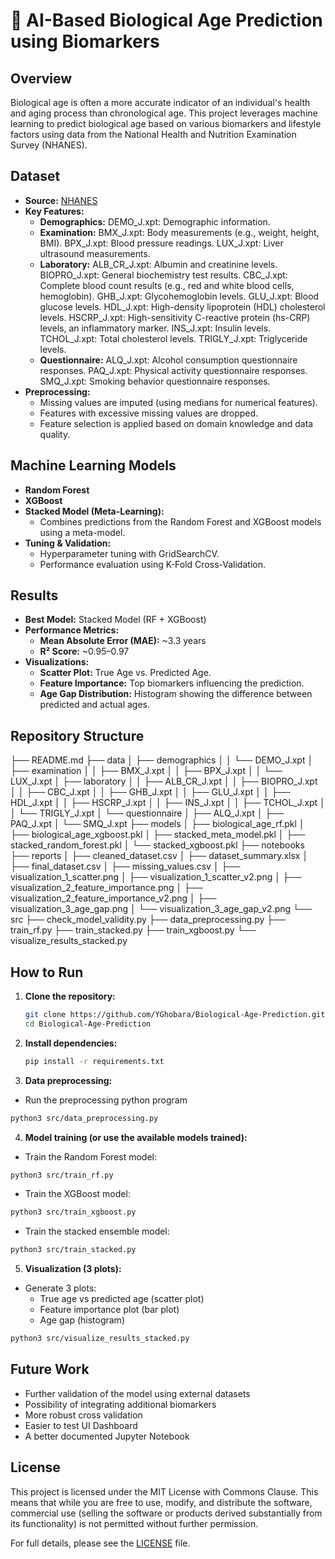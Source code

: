 # 🧬 AI-Based Biological Age Prediction using Biomarkers

## Overview
Biological age is often a more accurate indicator of an individual's health and aging process than chronological age. This project leverages machine learning to predict biological age based on various biomarkers and lifestyle factors using data from the National Health and Nutrition Examination Survey (NHANES).

## Dataset
- **Source:** [NHANES](https://www.cdc.gov/nchs/nhanes/index.html)
- **Key Features:**
  - **Demographics:**
    DEMO_J.xpt: Demographic information.
  - **Examination:**
    BMX_J.xpt: Body measurements (e.g., weight, height, BMI).
    BPX_J.xpt: Blood pressure readings.
    LUX_J.xpt: Liver ultrasound measurements.
  - **Laboratory:**
    ALB_CR_J.xpt: Albumin and creatinine levels.
    BIOPRO_J.xpt: General biochemistry test results.
    CBC_J.xpt: Complete blood count results (e.g., red and white blood cells, hemoglobin).
    GHB_J.xpt: Glycohemoglobin levels.
    GLU_J.xpt: Blood glucose levels.
    HDL_J.xpt: High-density lipoprotein (HDL) cholesterol levels.
    HSCRP_J.xpt: High-sensitivity C-reactive protein (hs-CRP) levels, an inflammatory marker.
    INS_J.xpt: Insulin levels.
    TCHOL_J.xpt: Total cholesterol levels.
    TRIGLY_J.xpt: Triglyceride levels.
  - **Questionnaire:**
    ALQ_J.xpt: Alcohol consumption questionnaire responses.
    PAQ_J.xpt: Physical activity questionnaire responses.
    SMQ_J.xpt: Smoking behavior questionnaire responses.
- **Preprocessing:**
  - Missing values are imputed (using medians for numerical features).
  - Features with excessive missing values are dropped.
  - Feature selection is applied based on domain knowledge and data quality.

## Machine Learning Models
- **Random Forest**
- **XGBoost**
- **Stacked Model (Meta-Learning):**
  - Combines predictions from the Random Forest and XGBoost models using a meta-model.
- **Tuning & Validation:**
  - Hyperparameter tuning with GridSearchCV.
  - Performance evaluation using K-Fold Cross-Validation.

## Results
- **Best Model:** Stacked Model (RF + XGBoost)
- **Performance Metrics:**
  - **Mean Absolute Error (MAE):** ~3.3 years
  - **R² Score:** ~0.95–0.97
- **Visualizations:**
  - **Scatter Plot:** True Age vs. Predicted Age.
  - **Feature Importance:** Top biomarkers influencing the prediction.
  - **Age Gap Distribution:** Histogram showing the difference between predicted and actual ages.

## Repository Structure
├── README.md
├── data
│   ├── demographics
│   │   └── DEMO_J.xpt
│   ├── examination
│   │   ├── BMX_J.xpt
│   │   ├── BPX_J.xpt
│   │   └── LUX_J.xpt
│   ├── laboratory
│   │   ├── ALB_CR_J.xpt
│   │   ├── BIOPRO_J.xpt
│   │   ├── CBC_J.xpt
│   │   ├── GHB_J.xpt
│   │   ├── GLU_J.xpt
│   │   ├── HDL_J.xpt
│   │   ├── HSCRP_J.xpt
│   │   ├── INS_J.xpt
│   │   ├── TCHOL_J.xpt
│   │   └── TRIGLY_J.xpt
│   └── questionnaire
│       ├── ALQ_J.xpt
│       ├── PAQ_J.xpt
│       └── SMQ_J.xpt
├── models
│   ├── biological_age_rf.pkl
│   ├── biological_age_xgboost.pkl
│   ├── stacked_meta_model.pkl
│   ├── stacked_random_forest.pkl
│   └── stacked_xgboost.pkl
├── notebooks
├── reports
│   ├── cleaned_dataset.csv
│   ├── dataset_summary.xlsx
│   ├── final_dataset.csv
│   ├── missing_values.csv
│   ├── visualization_1_scatter.png
│   ├── visualization_1_scatter_v2.png
│   ├── visualization_2_feature_importance.png
│   ├── visualization_2_feature_importance_v2.png
│   ├── visualization_3_age_gap.png
│   └── visualization_3_age_gap_v2.png
└── src
    ├── check_model_validity.py
    ├── data_preprocessing.py
    ├── train_rf.py
    ├── train_stacked.py
    ├── train_xgboost.py
    └── visualize_results_stacked.py


## How to Run
1. **Clone the repository:**
   ```sh
   git clone https://github.com/YGhobara/Biological-Age-Prediction.git
   cd Biological-Age-Prediction
   ```
2. **Install dependencies:**
   ```sh
   pip install -r requirements.txt
   ```
3. **Data preprocessing:**
  - Run the preprocessing python program
   ```sh
   python3 src/data_preprocessing.py
   ```
4. **Model training (or use the available models trained):**
  - Train the Random Forest model:
   ```sh
   python3 src/train_rf.py
   ```
  - Train the XGBoost model:
   ```sh
   python3 src/train_xgboost.py
   ```
  - Train the stacked ensemble model:
   ```sh
   python3 src/train_stacked.py
   ```
5. **Visualization (3 plots):**
  - Generate 3 plots:
    - True age vs predicted age (scatter plot)
    - Feature importance plot (bar plot)
    - Age gap (histogram) 
   ```sh
   python3 src/visualize_results_stacked.py
   ```

## Future Work
- Further validation of the model using external datasets
- Possibility of integrating additional biomarkers
- More robust cross validation
- Easier to test UI Dashboard
- A better documented Jupyter Notebook

## License

This project is licensed under the MIT License with Commons Clause. This means that while you are free to use, modify, and distribute the software, commercial use (selling the software or products derived substantially from its functionality) is not permitted without further permission.

For full details, please see the [LICENSE](LICENSE.txt) file.
